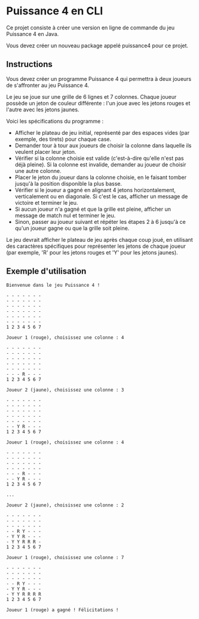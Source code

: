 # Puissance 4 en CLI

Ce projet consiste à créer une version en ligne de commande du jeu Puissance 4 en Java.

Vous devez créer un nouveau package appelé puissance4 pour ce projet.

## Instructions

Vous devez créer un programme Puissance 4 qui permettra à deux joueurs de s'affronter au jeu Puissance 4.

Le jeu se joue sur une grille de 6 lignes et 7 colonnes. Chaque joueur possède un jeton de couleur différente : l'un joue avec les jetons rouges et l'autre avec les jetons jaunes.

Voici les spécifications du programme :

- Afficher le plateau de jeu initial, représenté par des espaces vides (par exemple, des tirets) pour chaque case.
- Demander tour à tour aux joueurs de choisir la colonne dans laquelle ils veulent placer leur jeton.
- Vérifier si la colonne choisie est valide (c'est-à-dire qu'elle n'est pas déjà pleine). Si la colonne est invalide, demander au joueur de choisir une autre colonne.
- Placer le jeton du joueur dans la colonne choisie, en le faisant tomber jusqu'à la position disponible la plus basse.
- Vérifier si le joueur a gagné en alignant 4 jetons horizontalement, verticalement ou en diagonale. Si c'est le cas, afficher un message de victoire et terminer le jeu.
- Si aucun joueur n'a gagné et que la grille est pleine, afficher un message de match nul et terminer le jeu.
- Sinon, passer au joueur suivant et répéter les étapes 2 à 6 jusqu'à ce qu'un joueur gagne ou que la grille soit pleine.

Le jeu devrait afficher le plateau de jeu après chaque coup joué, en utilisant des caractères spécifiques pour représenter les jetons de chaque joueur (par exemple, 'R' pour les jetons rouges et 'Y' pour les jetons jaunes).

## Exemple d'utilisation

```
Bienvenue dans le jeu Puissance 4 !

- - - - - - -
- - - - - - -
- - - - - - -
- - - - - - -
- - - - - - -
- - - - - - -
1 2 3 4 5 6 7

Joueur 1 (rouge), choisissez une colonne : 4

- - - - - - -
- - - - - - -
- - - - - - -
- - - - - - -
- - - - - - -
- - - R - - -
1 2 3 4 5 6 7

Joueur 2 (jaune), choisissez une colonne : 3

- - - - - - -
- - - - - - -
- - - - - - -
- - - - - - -
- - - - - - -
- - Y R - - -
1 2 3 4 5 6 7

Joueur 1 (rouge), choisissez une colonne : 4

- - - - - - -
- - - - - - -
- - - - - - -
- - - - - - -
- - - R - - -
- - Y R - - -
1 2 3 4 5 6 7

...

Joueur 2 (jaune), choisissez une colonne : 2

- - - - - - -
- - - - - - -
- - - - - - -
- - R Y - - -
- Y Y R - - -
- Y Y R R R -
1 2 3 4 5 6 7

Joueur 1 (rouge), choisissez une colonne : 7

- - - - - - -
- - - - - - -
- - - - - - -
- - R Y - - -
- Y Y R - - -
- Y Y R R R R
1 2 3 4 5 6 7

Joueur 1 (rouge) a gagné ! Félicitations !

```